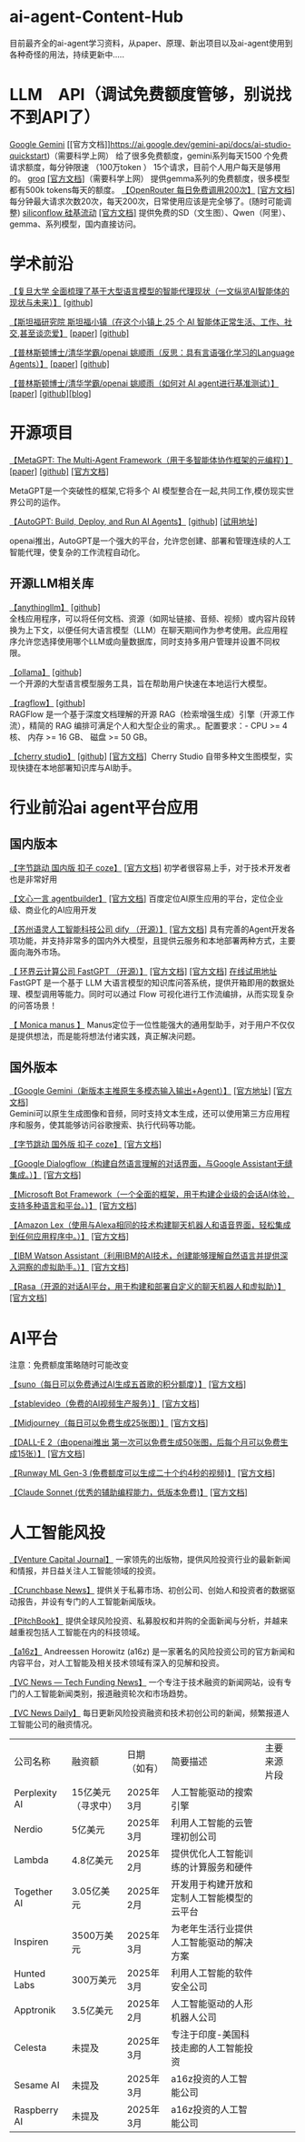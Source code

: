 # ai-agent-Content-Hub
目前最齐全的ai-agent学习资料，从paper、原理、新出项目以及ai-agent使用到各种奇怪的用法，持续更新中.....

# LLM　API（调试免费额度管够，别说找不到API了）

[Google Gemini](https://ai.google.dev/aistudio) [[官方文档]]https://ai.google.dev/gemini-api/docs/ai-studio-quickstart)（需要科学上网）
给了很多免费额度，gemini系列每天1500 个免费请求额度，每分钟限速 （100万token ） 15个请求，目前个人用户每天是够用的。
[groq](https://console.groq.com/home)  [[官方文档]](https://console.groq.com/docs/overview)（需要科学上网）
提供gemma系列的免费额度，很多模型都有500k tokens每天的额度。
[【OpenRouter 每日免费调用200次】](https://openrouter.ai/)  [[官方文档]](https://openrouter.ai/docs/quickstart)
每分钟最大请求次数20次，每天200次，日常使用应该是完全够了。(随时可能调整)
[siliconflow 硅基流动](https://siliconflow.cn/zh-cn/)   [[官方文档]](https://docs.siliconflow.cn/cn/userguide/introduction)
提供免费的SD（文生图）、Qwen（阿里）、gemma、系列模型，国内直接访问。



# 学术前沿
[【复旦大学 全面梳理了基于大型语言模型的智能代理现状（一文纵览AI智能体的现状与未来）】](https://arxiv.org/abs/2309.07864) [[github]](https://github.com/WooooDyy/LLM-Agent-Paper-List)


[【斯坦福研究院 斯坦福小镇（在这个小镇上,25 个 AI 智能体正常生活、工作、社交,甚至谈恋爱】](http://arxiv.org/pdf/2304.03442) [[paper]](http://arxiv.org/pdf/2304.03442)   [[github]](https://github.com/joonspk-research/genagents) 

[【普林斯顿博士/清华学霸/openai 姚顺雨（反思：具有言语强化学习的Language Agents）】](https://arxiv.org/abs/2303.11366) [[paper]](https://arxiv.org/abs/2303.11366)   [[github]](https://github.com/noahshinn/reflexion) 

[【普林斯顿博士/清华学霸/openai 姚顺雨（如何对 AI agent进行基准测试）】](https://arxiv.org/abs/2406.12045) [[paper]](https://arxiv.org/abs/2406.12045)   [[github]](https://github.com/sierra-research/tau-bench)[[blog]](https://sierra.ai/blog/benchmarking-ai-agents) 

# 开源项目
[【MetaGPT: The Multi-Agent Framework（用于多智能体协作框架的元编程）】](https://docs.deepwisdom.ai/v0.4/zh/guide/get_started/introduction.html)  [[paper]](https://arxiv.org/abs/2308.00352) [[github]](https://github.com/geekan/MetaGPT)  [[官方文档]](https://docs.deepwisdom.ai/v0.4/zh/guide/get_started/introduction.html)

MetaGPT是一个突破性的框架,它将多个 AI 模型整合在一起,共同工作,模仿现实世界公司的运作。


[【AutoGPT: Build, Deploy, and Run AI Agents】](https://github.com/Significant-Gravitas/AutoGPTl)   [[github]](https://github.com/Significant-Gravitas/AutoGPT)  [[试用地址]](https://tryfastgpt.ai/)

openai推出，AutoGPT是一个强大的平台，允许您创建、部署和管理连续的人工智能代理，使复杂的工作流程自动化。


## 开源LLM相关库

[【anythingllm】](https://anythingllm.com/)   [[github]](https://github.com/Mintplex-Labs/anything-llm/tree/master)  
全栈应用程序，可以将任何文档、资源（如网址链接、音频、视频）或内容片段转换为上下文，以便任何大语言模型（LLM）在聊天期间作为参考使用。此应用程序允许您选择使用哪个LLM或向量数据库，同时支持多用户管理并设置不同权限。

[【ollama】](https://ollama.com/)   [[github]](https://github.com/ollama/ollama)  
一个开源的大型语言模型服务工具，旨在帮助用户快速在本地运行大模型。

[【ragflow】](https://ragflow.io/)   [[github]](https://github.com/infiniflow/ragflow?tab=readme-ov-file)  
RAGFlow 是一个基于深度文档理解的开源 RAG（检索增强生成）引擎（开源工作流），精简的 RAG 编排可满足个人和大型企业的需求。。配置要求：- CPU >= 4 核、 内存 >= 16 GB、 磁盘 >= 50 GB。


[【cherry studio】](https://cherry-ai.com/)   [[github]](https://github.com/CherryHQ/cherry-studio)    [[官方文档]](https://docs.cherry-ai.com/)
 Cherry Studio 自带多种文生图模型，实现快捷在本地部署知识库与AI助手。

# 行业前沿ai agent平台应用
## 国内版本
[【字节跳动 国内版 扣子 coze】](https://www.coze.cn)  [[官方文档]](https://www.coze.cn/docs/guides/quickstart)
初学者很容易上手，对于技术开发者也是非常好用

[【文心一言 agentbuilder】](https://agents.baidu.com)  [[官方文档]](https://agents.baidu.com/docs/intelligent-agent/zero_code_develop/)
百度定位AI原生应用的平台，定位企业级、商业化的AI应用开发

[【苏州语灵人工智能科技公司 dify （开源）】](https://github.com/langgenius/dify)  [[官方文档]](https://docs.dify.ai/)
具有完善的Agent开发各项功能，并支持非常多的国内外大模型，且提供云服务和本地部署两种方式，主要面向海外市场。

[【 环界云计算公司 FastGPT （开源）】](https://github.com/labring/FastGPT)  [[官方文档]](https://doc.tryfastgpt.ai/docs/intro/)  [[官方文档]](https://doc.tryfastgpt.ai/docs/intro/)  [在线试用地址](https://tryfastgpt.ai/)
FastGPT 是一个基于 LLM 大语言模型的知识库问答系统，提供开箱即用的数据处理、模型调用等能力。同时可以通过 Flow 可视化进行工作流编排，从而实现复杂的问答场景！


[【 Monica manus 】](https://manus.im/) 
Manus定位于一位性能强大的通用型助手，对于用户不仅仅是提供想法，而是能将想法付诸实践，真正解决问题。

## 国外版本

[【Google Gemini（新版本主推原生多模态输入输出+Agent）】](https://dialogflow.cloud.google.com/) [[官方地址]](https://gemini.google.com/app)   [[官方文档]](https://ai.google.dev/gemini-api/docs/quickstart?hl=zh-cn&lang=python)  
Gemini可以原生生成图像和音频，同时支持文本生成，还可以使用第三方应用程序和服务，使其能够访问谷歌搜索、执行代码等功能。

[【字节跳动 国外版 扣子 coze】](https://www.coze.com) [[官方文档]](https://www.coze.com/docs/guides/quickstart)

[【Google Dialogflow（构建自然语言理解的对话界面，与Google Assistant无缝集成。）】](https://dialogflow.cloud.google.com/) [[官方文档]](https://cloud.google.com/dialogflow/docs)

[【Microsoft Bot Framework（一个全面的框架，用于构建企业级的会话AI体验，支持多种语言和平台。）】](https://www.ibm.com/watson/ai-assistant/) [[官方文档]](https://cloud.ibm.com/docs/assistant)

[【Amazon Lex（使用与Alexa相同的技术构建聊天机器人和语音界面，轻松集成到任何应用程序中。）】](https://aws.amazon.com/lex/) [[官方文档]](https://docs.aws.amazon.com/lex/)

[【IBM Watson Assistant（利用IBM的AI技术，创建能够理解自然语言并提供深入洞察的虚拟助手。）】](https://www.ibm.com/watson/ai-assistant/) [[官方文档]](https://cloud.ibm.com/docs/assistant)

[【Rasa（开源的对话AI平台，用于构建和部署自定义的聊天机器人和虚拟助）】](https://rasa.com/) [[官方文档]](https://rasa.com/docs/)



# AI平台

注意：免费额度策略随时可能改变

[【suno（每日可以免费通过AI生成五首歌的积分额度）】](https://suno.com/) [[官方文档]](https://help.suno.com/)

[【stablevideo（免费的AI视频生产服务）】](https://www.stablevideo.com/welcome) [[官方文档]](https://www.stablevideo.com/welcome)

[【Midjourney（每日可以免费生成25张图）】](https://www.midjourney.com/) [[官方文档]](https://www.midjourney.com)

[【DALL-E 2（由openai推出 第一次可以免费生成50张图，后每个月可以免费生成15张）】](https://openai.com/dall-e-2) [[官方文档]](https://platform.openai.com/docs/overview)

[【Runway ML Gen-3 (免费额度可以生成二十个约4秒的视频)】](https://runwayml.com/) [[官方文档]](https://help.runwayml.com/hc/en-us/sections/30265301423635-Gen-3-Alpha)

[【Claude Sonnet (优秀的辅助编程能力，低版本免费)】](https://claude.ai/) [[官方文档]](https://docs.anthropic.com/en/docs/welcome)



# 人工智能风投

[【Venture Capital Journal】](https://www.venturecapitaljournal.com/) 
一家领先的出版物，提供风险投资行业的最新新闻和情报，并日益关注人工智能领域的投资。

[【Crunchbase News】](https://news.crunchbase.com/) 
提供关于私募市场、初创公司、创始人和投资者的数据驱动报告，并设有专门的人工智能新闻版块。

[【PitchBook】](https://pitchbook.com/news/venture-capital) 
提供全球风险投资、私募股权和并购的全面新闻与分析，并越来越重视包括人工智能在内的科技领域。

[【a16z】](https://a16z.com/news-content/) 
Andreessen Horowitz (a16z) 是一家著名的风险投资公司的官方新闻和内容平台，对人工智能及相关技术领域有深入的见解和投资。

[【VC News — Tech Funding News】](https://techfundingnews.com/category/vc/) 
一个专注于技术融资的新闻网站，设有专门的人工智能新闻类别，报道融资轮次和市场趋势。

[【VC News Daily】](https://vcnewsdaily.com/) 
每日更新风险投资融资和技术初创公司的新闻，频繁报道人工智能公司的融资情况。


|   |   |   |   |   |
|---|---|---|---|---|
|公司名称|融资额|日期（如有）|简要描述|主要来源片段|
|Perplexity AI|15亿美元（寻求中）|2025年3月|人工智能驱动的搜索引擎||
|Nerdio|5亿美元|2025年3月|利用人工智能的云管理初创公司||
|Lambda|4.8亿美元|2025年2月|提供优化人工智能训练的计算服务和硬件||
|Together AI|3.05亿美元|2025年2月|开发用于构建开放和定制人工智能模型的云平台||
|Inspiren|3500万美元|2025年3月|为老年生活行业提供人工智能驱动的解决方案||
|Hunted Labs|300万美元|2025年3月|利用人工智能的软件安全公司||
|Apptronik|3.5亿美元|2025年2月|人工智能驱动的人形机器人公司||
|Celesta|未提及|2025年3月|专注于印度-美国科技走廊的人工智能投资||
|Sesame AI|未提及|2025年3月|a16z投资的人工智能公司||
|Raspberry AI|未提及|2025年3月|a16z投资的人工智能公司||
